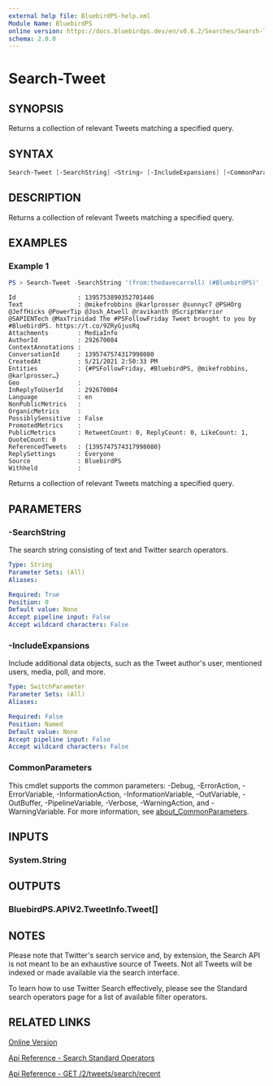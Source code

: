 ```yaml
---
external help file: BluebirdPS-help.xml
Module Name: BluebirdPS
online version: https://docs.bluebirdps.dev/en/v0.6.2/Searches/Search-Tweet
schema: 2.0.0
---
```


# Search-Tweet

## SYNOPSIS

Returns a collection of relevant Tweets matching a specified query.

## SYNTAX

```powershell
Search-Tweet [-SearchString] <String> [-IncludeExpansions] [<CommonParameters>]
```

## DESCRIPTION

Returns a collection of relevant Tweets matching a specified query.

## EXAMPLES

### Example 1

```powershell
PS > Search-Tweet -SearchString '(from:thedavecarroll) (#BluebirdPS)'
```

```text
Id                 : 1395753890352701446
Text               : @mikefrobbins @karlprosser @sunnyc7 @PSHOrg @JeffHicks @PowerTip @Josh_Atwell @ravikanth @ScriptWarrior @SAPIENTech @MaxTrinidad The #PSFollowFriday Tweet brought to you by #BluebirdPS. https://t.co/9ZRyGjusRq
Attachments        : MediaInfo
AuthorId           : 292670084
ContextAnnotations :
ConversationId     : 1395747574317998080
CreatedAt          : 5/21/2021 2:50:33 PM
Entities           : {#PSFollowFriday, #BluebirdPS, @mikefrobbins, @karlprosser…}
Geo                :
InReplyToUserId    : 292670084
Language           : en
NonPublicMetrics   :
OrganicMetrics     :
PossiblySensitive  : False
PromotedMetrics    :
PublicMetrics      : RetweetCount: 0, ReplyCount: 0, LikeCount: 1, QuoteCount: 0
ReferencedTweets   : {1395747574317998080}
ReplySettings      : Everyone
Source             : BluebirdPS
Withheld           :
```

Returns a collection of relevant Tweets matching a specified query.

## PARAMETERS

### -SearchString

The search string consisting of text and Twitter search operators.

```yaml
Type: String
Parameter Sets: (All)
Aliases:

Required: True
Position: 0
Default value: None
Accept pipeline input: False
Accept wildcard characters: False
```

### -IncludeExpansions

Include additional data objects, such as the Tweet author's user, mentioned users, media, poll, and more.

```yaml
Type: SwitchParameter
Parameter Sets: (All)
Aliases:

Required: False
Position: Named
Default value: None
Accept pipeline input: False
Accept wildcard characters: False
```

### CommonParameters

This cmdlet supports the common parameters: -Debug, -ErrorAction, -ErrorVariable, -InformationAction, -InformationVariable, -OutVariable, -OutBuffer, -PipelineVariable, -Verbose, -WarningAction, and -WarningVariable. For more information, see [about_CommonParameters](http://go.microsoft.com/fwlink/?LinkID=113216).

## INPUTS

### System.String

## OUTPUTS

### BluebirdPS.APIV2.TweetInfo.Tweet[]

## NOTES

Please note that Twitter's search service and, by extension, the Search API is not meant to be an exhaustive source of Tweets.
Not all Tweets will be indexed or made available via the search interface.

To learn how to use Twitter Search effectively, please see the Standard search operators page for a list of available filter operators.

## RELATED LINKS

[Online Version](https://docs.bluebirdps.dev/en/v0.6.2/Searches/Search-Tweet)

[Api Reference - Search Standard Operators](https://developer.twitter.com/en/docs/twitter-api/v1/rules-and-filtering/overview/standard-operators)

[Api Reference - GET /2/tweets/search/recent](https://developer.twitter.com/en/docs/twitter-api/tweets/search/api-reference/get-tweets-search-recent)
